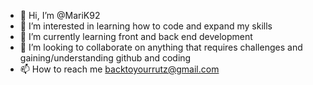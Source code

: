 - 👋 Hi, I’m @MariK92
- 👀 I’m interested in learning how to code and expand my skills 
- 🌱 I’m currently learning front and back end development
- 💞️ I’m looking to collaborate on anything that requires challenges and gaining/understanding github and coding 
- 📫 How to reach me backtoyourrutz@gmail.com 

<!---
MariK92/MariK92 is a ✨ special ✨ repository because its `README.md` (this file) appears on your GitHub profile.
You can click the Preview link to take a look at your changes.
--->
